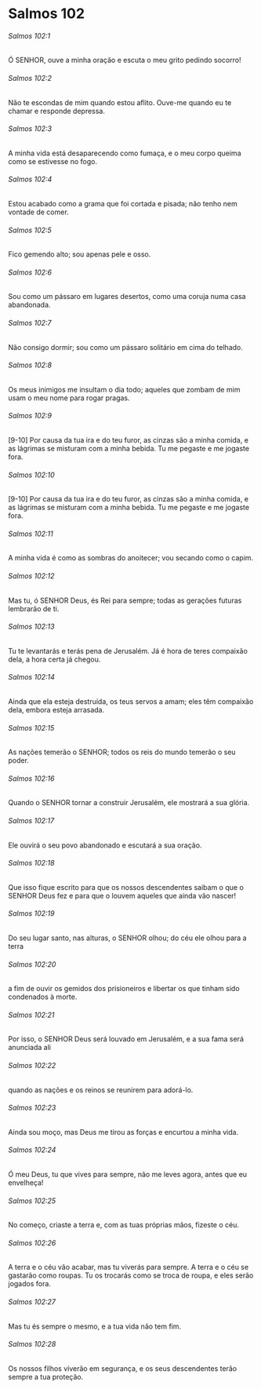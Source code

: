 # Salmos 102

###### Salmos 102:1

Ó SENHOR, ouve a minha oração e escuta o meu grito pedindo socorro!

###### Salmos 102:2

Não te escondas de mim quando estou aflito. Ouve-me quando eu te chamar e responde depressa.

###### Salmos 102:3

A minha vida está desaparecendo como fumaça, e o meu corpo queima como se estivesse no fogo.

###### Salmos 102:4

Estou acabado como a grama que foi cortada e pisada; não tenho nem vontade de comer.

###### Salmos 102:5

Fico gemendo alto; sou apenas pele e osso.

###### Salmos 102:6

Sou como um pássaro em lugares desertos, como uma coruja numa casa abandonada.

###### Salmos 102:7

Não consigo dormir; sou como um pássaro solitário em cima do telhado.

###### Salmos 102:8

Os meus inimigos me insultam o dia todo; aqueles que zombam de mim usam o meu nome para rogar pragas.

###### Salmos 102:9

[9-10] Por causa da tua ira e do teu furor, as cinzas são a minha comida, e as lágrimas se misturam com a minha bebida. Tu me pegaste e me jogaste fora.

###### Salmos 102:10

[9-10] Por causa da tua ira e do teu furor, as cinzas são a minha comida, e as lágrimas se misturam com a minha bebida. Tu me pegaste e me jogaste fora.

###### Salmos 102:11

A minha vida é como as sombras do anoitecer; vou secando como o capim.

###### Salmos 102:12

Mas tu, ó SENHOR Deus, és Rei para sempre; todas as gerações futuras lembrarão de ti.

###### Salmos 102:13

Tu te levantarás e terás pena de Jerusalém. Já é hora de teres compaixão dela, a hora certa já chegou.

###### Salmos 102:14

Ainda que ela esteja destruída, os teus servos a amam; eles têm compaixão dela, embora esteja arrasada.

###### Salmos 102:15

As nações temerão o SENHOR; todos os reis do mundo temerão o seu poder.

###### Salmos 102:16

Quando o SENHOR tornar a construir Jerusalém, ele mostrará a sua glória.

###### Salmos 102:17

Ele ouvirá o seu povo abandonado e escutará a sua oração.

###### Salmos 102:18

Que isso fique escrito para que os nossos descendentes saibam o que o SENHOR Deus fez e para que o louvem aqueles que ainda vão nascer!

###### Salmos 102:19

Do seu lugar santo, nas alturas, o SENHOR olhou; do céu ele olhou para a terra

###### Salmos 102:20

a fim de ouvir os gemidos dos prisioneiros e libertar os que tinham sido condenados à morte.

###### Salmos 102:21

Por isso, o SENHOR Deus será louvado em Jerusalém, e a sua fama será anunciada ali

###### Salmos 102:22

quando as nações e os reinos se reunirem para adorá-lo.

###### Salmos 102:23

Ainda sou moço, mas Deus me tirou as forças e encurtou a minha vida.

###### Salmos 102:24

Ó meu Deus, tu que vives para sempre, não me leves agora, antes que eu envelheça!

###### Salmos 102:25

No começo, criaste a terra e, com as tuas próprias mãos, fizeste o céu.

###### Salmos 102:26

A terra e o céu vão acabar, mas tu viverás para sempre. A terra e o céu se gastarão como roupas. Tu os trocarás como se troca de roupa, e eles serão jogados fora.

###### Salmos 102:27

Mas tu és sempre o mesmo, e a tua vida não tem fim.

###### Salmos 102:28

Os nossos filhos viverão em segurança, e os seus descendentes terão sempre a tua proteção.

